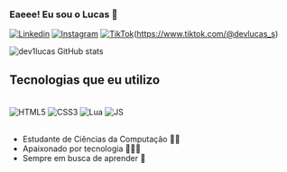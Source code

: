 ### Eaeee! Eu sou o Lucas 🖖


[![Linkedin](https://img.shields.io/badge/LinkedIn-0077B5?style=for-the-badge&logo=linkedin&logoColor=white)](https://www.linkedin.com/in/lucas-santos-5a4675227/)
[![Instagram](https://img.shields.io/badge/Instagram-E4405F?style=for-the-badge&logo=instagram&logoColor=white)](https://www.instagram.com/lucao_sb/)
[![TikTok](https://img.shields.io/badge/TikTok-black?logo=tiktok&logoColor=white)](#)(https://www.tiktok.com/@devlucas_s)

![dev1lucas GitHub stats](https://github-readme-stats.vercel.app/api?username=dev1lucas&show_icons=true&theme=merko)

## Tecnologias que eu utilizo

<div style="display: inline_block"><br/>
    <img align="center" alt="HTML5" src="https://img.shields.io/badge/HTML5-E34F26?style=for-the-badge&logo=html5&logoColor=white">
    <img align="center" alt="CSS3" src="https://img.shields.io/badge/CSS3-1572B6?style=for-the-badge&logo=css3&logoColor=white">
    <img align="center" alt="Lua" src="https://img.shields.io/badge/Lua-2C2D72?style=for-the-badge&logo=lua&logoColor=white">
    <img align="center" alt="JS" src="https://img.shields.io/badge/JavaScript-323330?style=for-the-badge&logo=javascript&logoColor=F7DF1E">
</div><br/>

- Estudante de Ciências da Computação 👨‍🎓 <br/>
- Apaixonado por tecnologia 👨‍💻💓 <br/>
- Sempre em busca de aprender 🧠 <br/>

